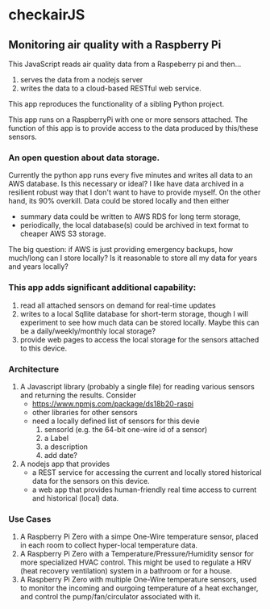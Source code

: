 # checkairJS

## Monitoring air quality with a Raspberry Pi

This JavaScript reads air quality data from a Raspeberry pi and then...

1. serves the data from a nodejs server
1. writes the data to a cloud-based RESTful web service.

This app reproduces the functionality of a sibling Python project.

This app runs on a RaspberryPi with one or more sensors attached. The function of this app is to provide access to the data produced by this/these sensors.

### An open question about data storage.

Currently the python app runs every five minutes and writes all data to an AWS database. Is this necessary or ideal? I like have data archived in a resilient robust way that I don't want to have to provide myself. On the other hand, its 90% overkill. Data could be stored locally and then either

- summary data could be written to AWS RDS for long term storage,
- periodically, the local database(s) could be archived in text format to cheaper AWS S3 storage.

The big question: if AWS is just providing emergency backups, how much/long can I store locally? Is it reasonable to store all my data for years and years locally?

### This app adds significant additional capability:

1. read all attached sensors on demand for real-time updates
1. writes to a local Sqllite database for short-term storage, though I will experiment to see how much data can be stored locally. Maybe this can be a daily/weekly/monthly local storage?
1. provide web pages to access the local storage for the sensors attached to this device.

### Architecture

1. A Javascript library (probably a single file) for reading various sensors and returning the results. Consider
   - https://www.npmjs.com/package/ds18b20-raspi
   - other libraries for other sensors
   - need a locally defined list of sensors for this devie
     1. sensorId (e.g. the 64-bit one-wire id of a sensor)
     1. a Label
     1. a description
     1. add date?
1. A nodejs app that provides
   - a REST service for accessing the current and locally stored historical data for the sensors on this device.
   - a web app that provides human-friendly real time access to current and historical (local) data.

### Use Cases

1. A Raspberry Pi Zero with a simpe One-Wire temperature sensor, placed in each room to collect hyper-local temperature data.
1. A Raspberry Pi Zero with a Temperature/Pressure/Humidity sensor for more specialized HVAC control. This might be used to regulate a HRV (heat recovery ventilation) system in a bathroom or for a house.
1. A Raspberry Pi Zero with multiple One-Wire temperature sensors, used to monitor the incoming and ourgoing temperature of a heat exchanger, and control the pump/fan/circulator associated with it.
